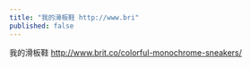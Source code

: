```yaml
---
title: "我的滑板鞋 http://www.bri"
published: false
---
```

我的滑板鞋 http://www.brit.co/colorful-monochrome-sneakers/

